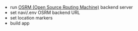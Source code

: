 - run [OSRM (Open Source Routing Machine)](https://github.com/Project-OSRM/osrm-backend) backend server
- set navi/.env OSRM backend URL
- set location markers
- build app